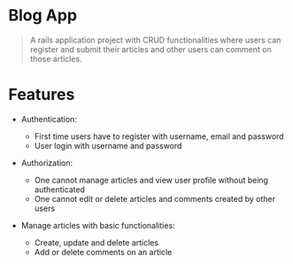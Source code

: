 # Blog App
> A rails application project with CRUD functionalities where users can register and submit their articles and other users can comment on those articles.

# Features

* Authentication:
  
  * First time users have to register with username, email and password
  * User login with username and password
    
* Authorization:

  * One cannot manage articles and view user profile without being authenticated
  * One cannot edit or delete articles and comments created by other users
 
* Manage articles with basic functionalities:

  * Create, update and delete articles
  * Add or delete comments on an article

